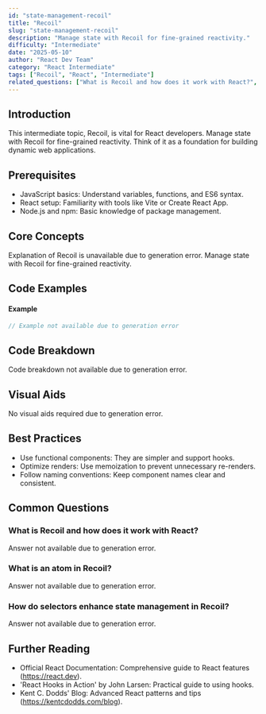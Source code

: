 ```yaml
---
id: "state-management-recoil"
title: "Recoil"
slug: "state-management-recoil"
description: "Manage state with Recoil for fine-grained reactivity."
difficulty: "Intermediate"
date: "2025-05-10"
author: "React Dev Team"
category: "React Intermediate"
tags: ["Recoil", "React", "Intermediate"]
related_questions: ["What is Recoil and how does it work with React?", "What is an atom in Recoil?", "How do selectors enhance state management in Recoil?"]
---
```


## Introduction

This intermediate topic, Recoil, is vital for React developers. Manage state with Recoil for fine-grained reactivity. Think of it as a foundation for building dynamic web applications.

## Prerequisites

- JavaScript basics: Understand variables, functions, and ES6 syntax.
- React setup: Familiarity with tools like Vite or Create React App.
- Node.js and npm: Basic knowledge of package management.

## Core Concepts

Explanation of Recoil is unavailable due to generation error. Manage state with Recoil for fine-grained reactivity.

## Code Examples

#### Example
```jsx
// Example not available due to generation error
```

## Code Breakdown

Code breakdown not available due to generation error.

## Visual Aids

No visual aids required due to generation error.

## Best Practices

- Use functional components: They are simpler and support hooks.
- Optimize renders: Use memoization to prevent unnecessary re-renders.
- Follow naming conventions: Keep component names clear and consistent.

## Common Questions

### What is Recoil and how does it work with React?

Answer not available due to generation error.

### What is an atom in Recoil?

Answer not available due to generation error.

### How do selectors enhance state management in Recoil?

Answer not available due to generation error.

## Further Reading

- Official React Documentation: Comprehensive guide to React features (https://react.dev).
- 'React Hooks in Action' by John Larsen: Practical guide to using hooks.
- Kent C. Dodds' Blog: Advanced React patterns and tips (https://kentcdodds.com/blog).
